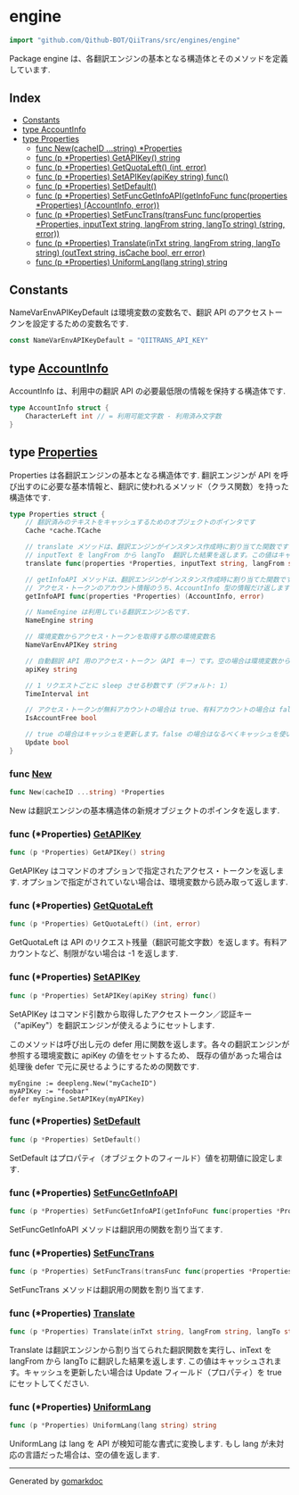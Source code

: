 <!-- Code generated by gomarkdoc. DO NOT EDIT -->

# engine

```go
import "github.com/Qithub-BOT/QiiTrans/src/engines/engine"
```

Package engine は、各翻訳エンジンの基本となる構造体とそのメソッドを定義しています\.

## Index

- [Constants](<#constants>)
- [type AccountInfo](<#type-accountinfo>)
- [type Properties](<#type-properties>)
  - [func New(cacheID ...string) *Properties](<#func-new>)
  - [func (p *Properties) GetAPIKey() string](<#func-properties-getapikey>)
  - [func (p *Properties) GetQuotaLeft() (int, error)](<#func-properties-getquotaleft>)
  - [func (p *Properties) SetAPIKey(apiKey string) func()](<#func-properties-setapikey>)
  - [func (p *Properties) SetDefault()](<#func-properties-setdefault>)
  - [func (p *Properties) SetFuncGetInfoAPI(getInfoFunc func(properties *Properties) (AccountInfo, error))](<#func-properties-setfuncgetinfoapi>)
  - [func (p *Properties) SetFuncTrans(transFunc func(properties *Properties, inputText string, langFrom string, langTo string) (string, error))](<#func-properties-setfunctrans>)
  - [func (p *Properties) Translate(inTxt string, langFrom string, langTo string) (outText string, isCache bool, err error)](<#func-properties-translate>)
  - [func (p *Properties) UniformLang(lang string) string](<#func-properties-uniformlang>)


## Constants

NameVarEnvAPIKeyDefault は環境変数の変数名で、翻訳 API のアクセストークンを設定するための変数名です\.

```go
const NameVarEnvAPIKeyDefault = "QIITRANS_API_KEY"
```

## type [AccountInfo](<https://github.com/Qithub-BOT/QiiTrans/blob/main/src/engines/engine/AccountInfo.go#L4-L6>)

AccountInfo は、利用中の翻訳 API の必要最低限の情報を保持する構造体です\.

```go
type AccountInfo struct {
    CharacterLeft int // = 利用可能文字数 - 利用済み文字数
}
```

## type [Properties](<https://github.com/Qithub-BOT/QiiTrans/blob/main/src/engines/engine/Properties.go#L9-L38>)

Properties は各翻訳エンジンの基本となる構造体です\. 翻訳エンジンが API を呼び出すのに必要な基本情報と、翻訳に使われるメソッド（クラス関数）を持った構造体です\.

```go
type Properties struct {
    // 翻訳済みのテキストをキャッシュするためのオブジェクトのポインタです
    Cache *cache.TCache

    // translate メソッドは、翻訳エンジンがインスタンス作成時に割り当てた関数です.
    // inputText を langFrom から langTo  翻訳した結果を返します。この値はキャッシュされません.
    translate func(properties *Properties, inputText string, langFrom string, langTo string) (string, error)

    // getInfoAPI メソッドは、翻訳エンジンがインスタンス作成時に割り当てた関数です.
    // アクセス・トークンのアカウント情報のうち、AccountInfo 型の情報だけ返します.
    getInfoAPI func(properties *Properties) (AccountInfo, error)

    // NameEngine は利用している翻訳エンジン名です.
    NameEngine string

    // 環境変数からアクセス・トークンを取得する際の環境変数名
    NameVarEnvAPIKey string

    // 自動翻訳 API 用のアクセス・トークン（API キー）です。空の場合は環境変数から取得します。
    apiKey string

    // 1 リクエストごとに sleep させる秒数です（デフォルト: 1）
    TimeInterval int

    // アクセス・トークンが無料アカウントの場合は true、有料アカウントの場合は false にセットします。（デフォルト: true）
    IsAccountFree bool

    // true の場合はキャッシュを更新します。false の場合はなるべくキャッシュを使います（デフォルト: false）
    Update bool
}
```

### func [New](<https://github.com/Qithub-BOT/QiiTrans/blob/main/src/engines/engine/New.go#L6>)

```go
func New(cacheID ...string) *Properties
```

New は翻訳エンジンの基本構造体の新規オブジェクトのポインタを返します\.

### func \(\*Properties\) [GetAPIKey](<https://github.com/Qithub-BOT/QiiTrans/blob/main/src/engines/engine/Properties.GetAPIKey.go#L7>)

```go
func (p *Properties) GetAPIKey() string
```

GetAPIKey はコマンドのオプションで指定されたアクセス・トークンを返します\. オプションで指定がされていない場合は、環境変数から読み取って返します\.

### func \(\*Properties\) [GetQuotaLeft](<https://github.com/Qithub-BOT/QiiTrans/blob/main/src/engines/engine/Properties.GetQuotaLeft.go#L4>)

```go
func (p *Properties) GetQuotaLeft() (int, error)
```

GetQuotaLeft は API のリクエスト残量（翻訳可能文字数）を返します。有料アカウントなど、制限がない場合は \-1 を返します\.

### func \(\*Properties\) [SetAPIKey](<https://github.com/Qithub-BOT/QiiTrans/blob/main/src/engines/engine/Properties.SetAPIKey.go#L19>)

```go
func (p *Properties) SetAPIKey(apiKey string) func()
```

SetAPIKey はコマンド引数から取得したアクセストークン／認証キー（"apiKey"）を翻訳エンジンが使えるようにセットします\.

このメソッドは呼び出し元の defer 用に関数を返します。各々の翻訳エンジンが参照する環境変数に apiKey の値をセットするため、 既存の値があった場合は処理後 defer で元に戻せるようにするための関数です\.

```
myEngine := deepleng.New("myCacheID")
myAPIKey := "foobar"
defer myEngine.SetAPIKey(myAPIKey)
```

### func \(\*Properties\) [SetDefault](<https://github.com/Qithub-BOT/QiiTrans/blob/main/src/engines/engine/Properties.SetDefault.go#L4>)

```go
func (p *Properties) SetDefault()
```

SetDefault はプロパティ（オブジェクトのフィールド）値を初期値に設定します\.

### func \(\*Properties\) [SetFuncGetInfoAPI](<https://github.com/Qithub-BOT/QiiTrans/blob/main/src/engines/engine/Properties.SetFuncGetInfoAPI.go#L4>)

```go
func (p *Properties) SetFuncGetInfoAPI(getInfoFunc func(properties *Properties) (AccountInfo, error))
```

SetFuncGetInfoAPI メソッドは翻訳用の関数を割り当てます\.

### func \(\*Properties\) [SetFuncTrans](<https://github.com/Qithub-BOT/QiiTrans/blob/main/src/engines/engine/Properties.SetFuncTrans.go#L4-L9>)

```go
func (p *Properties) SetFuncTrans(transFunc func(properties *Properties, inputText string, langFrom string, langTo string) (string, error))
```

SetFuncTrans メソッドは翻訳用の関数を割り当てます\.

### func \(\*Properties\) [Translate](<https://github.com/Qithub-BOT/QiiTrans/blob/main/src/engines/engine/Properties.Translate.go#L11>)

```go
func (p *Properties) Translate(inTxt string, langFrom string, langTo string) (outText string, isCache bool, err error)
```

Translate は翻訳エンジンから割り当てられた翻訳関数を実行し、inText を langFrom から langTo に翻訳した結果を返します\. この値はキャッシュされます。キャッシュを更新したい場合は Update フィールド（プロパティ）を true にセットしてください\.

### func \(\*Properties\) [UniformLang](<https://github.com/Qithub-BOT/QiiTrans/blob/main/src/engines/engine/Properties.UniformLang.go#L11>)

```go
func (p *Properties) UniformLang(lang string) string
```

UniformLang は lang を API が検知可能な書式に変換します\. もし lang が未対応の言語だった場合は、空の値を返します\.

------

Generated by [gomarkdoc](<https://github.com/princjef/gomarkdoc>)
